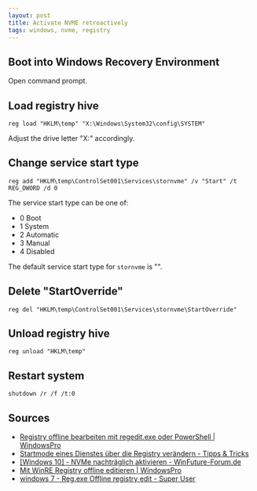 ```yaml
---
layout: post
title: Activate NVME retroactively
tags: windows, nvme, registry
---
```


## Boot into Windows Recovery Environment

Open command prompt.

## Load registry hive

```reg load "HKLM\temp" "X:\Windows\System32\config\SYSTEM"```

Adjust the drive letter "X:" accordingly.

## Change service start type

```reg add "HKLM\temp\ControlSet001\Services\stornvme" /v "Start" /t REG_DWORD /d 0```

The service start type can be one of:

- 0 Boot
- 1 System
- 2 Automatic
- 3 Manual
- 4 Disabled

The default service start type for `stornvme` is "".

## Delete "StartOverride"

```reg del "HKLM\temp\ControlSet001\Services\stornvme\StartOverride"```

## Unload registry hive

```reg unload "HKLM\temp"```

## Restart system

```shutdown /r /f /t:0```

## Sources

- [Registry offline bearbeiten mit regedit.exe oder PowerShell | WindowsPro](https://www.windowspro.de/wolfgang-sommergut/registry-offline-bearbeiten-regeditexe-powershell)
- [Startmode eines Dienstes über die Registry verändern - Tipps & Tricks](https://www.wintotal.de/tipp/startmode-eines-dienstes-ueber-die-registry-veraendern/)
- [[Windows 10] - NVMe nachträglich aktivieren - WinFuture-Forum.de](https://www.winfuture-forum.de/index.php?showtopic=220017)
- [Mit WinRE Registry offline editieren | WindowsPro](https://www.windowspro.de/andreas-kroschel/mit-winre-registry-offline-editieren)
- [windows 7 - Reg.exe Offline registry edit - Super User](https://superuser.com/questions/834864/reg-exe-offline-registry-edit/1625932#1625932)
